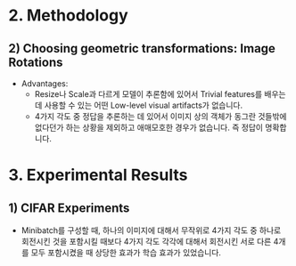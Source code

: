 # 2. Methodology
## 2) Choosing geometric transformations: Image Rotations
- Advantages:
    - Resize나 Scale과 다르게 모델이 추론함에 있어서 Trivial features를 배우는 데 사용할 수 있는 어떤 Low-level visual artifacts가 없습니다.
    - 4가지 각도 중 정답을 추론하는 데 있어서 이미지 상의 객체가 동그란 것들밖에 없다던가 하는 상황을 제외하고 애매모호한 경우가 없습니다. 즉 정답이 명확합니다.
# 3. Experimental Results
## 1) CIFAR Experiments
- Minibatch를 구성할 때, 하나의 이미지에 대해서 무작위로 4가지 각도 중 하나로 회전시킨 것을 포함시킬 때보다 4가지 각도 각각에 대해서 회전시킨 서로 다른 4개를 모두 포함시켰을 때 상당한 효과가 학습 효과가 있었습니다.
